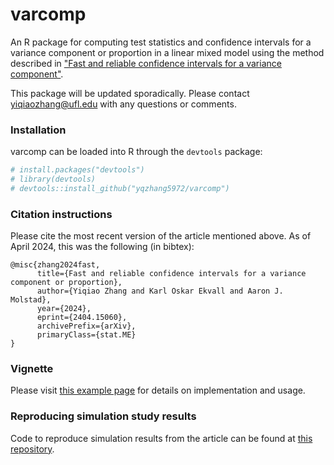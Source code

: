 
# varcomp

An R package for computing test statistics and confidence intervals for
a variance component or proportion in a linear mixed model using the
method described in ["Fast and reliable confidence intervals for a
variance component"](https://arxiv.org/abs/2404.15060).

This package will be updated sporadically. Please contact
<yiqiaozhang@ufl.edu> with any questions or comments.

### Installation

varcomp can be loaded into R through the `devtools` package:

``` r
# install.packages("devtools")
# library(devtools)
# devtools::install_github("yqzhang5972/varcomp")
```

### Citation instructions

Please cite the most recent version of the article mentioned above. As
of April 2024, this was the following (in bibtex):

    @misc{zhang2024fast,
          title={Fast and reliable confidence intervals for a variance component or proportion}, 
          author={Yiqiao Zhang and Karl Oskar Ekvall and Aaron J. Molstad},
          year={2024},
          eprint={2404.15060},
          archivePrefix={arXiv},
          primaryClass={stat.ME}
    }

### Vignette

Please visit [this example
page](http://koekvall.github.io/files/lmmvar-vignette.html) for details
on implementation and usage.

### Reproducing simulation study results

Code to reproduce simulation results from the article can be found at
[this repository](https://github.com/koekvall/varcomp-suppl).
